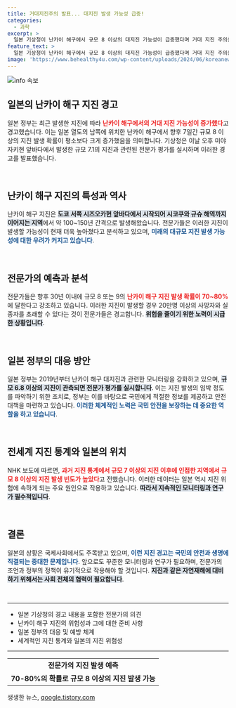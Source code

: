 ```yaml
---
title: 거대지진주의 발표... 대지진 발생 가능성 급증!
categories:
  - 과학
excerpt: >
  일본 기상청이 난카이 해구에서 규모 8 이상의 대지진 가능성이 급증했다며 거대 지진 주의를 발표했습니다. 향후 7일간의 비상상황에 대비하세요!
feature_text: >
  일본 기상청이 난카이 해구에서 규모 8 이상의 대지진 가능성이 급증했다며 거대 지진 주의를 발표했습니다. 향후 7일간의 비상상황에 대비하세요!
image: 'https://www.behealthy4u.com/wp-content/uploads/2024/06/koreanews.jpg'
---
```


<p><img src="https://www.behealthy4u.com/wp-content/uploads/2024/06/koreanews.jpg" alt="info 속보" /></p>

<h2 data-ke-size="size26">일본의 난카이 해구 지진 경고</h2>

<p data-ke-size="size16">일본 정부는 최근 발생한 지진에 따라 <b><span style="color: #ee2323;">난카이 해구에서의 거대 지진 가능성이 증가했다</span></b>고 경고했습니다. 이는 일본 열도의 남쪽에 위치한 난카이 해구에서 향후 7일간 규모 8 이상의 지진 발생 확률이 평소보다 크게 증가했음을 의미합니다. 기상청은 이날 오후 미야자키현 앞바다에서 발생한 규모 7.1의 지진과 관련된 전문가 평가를 실시하며 이러한 경고를 발표했습니다.</p>

<p data-ke-size="size16">&nbsp;</p>

<h2 data-ke-size="size26">난카이 해구 지진의 특성과 역사</h2>

<p data-ke-size="size16">난카이 해구 지진은 <b><span style="background-color: #21538527;">도쿄 서쪽 시즈오카현 앞바다에서 시작되어 시코쿠와 규슈 해역까지 이어지는 지역</span></b>에서 약 100~150년 간격으로 발생해왔습니다. 전문가들은 이러한 지진이 발생할 가능성이 현재 더욱 높아졌다고 분석하고 있으며, <b><span style="color: #1a5490;">미래의 대규모 지진 발생 가능성에 대한 우려가 커지고 있습니다</span></b>.</p>

<p data-ke-size="size16">&nbsp;</p>

<h2 data-ke-size="size26">전문가의 예측과 분석</h2>

<p data-ke-size="size16">전문가들은 향후 30년 이내에 규모 8 또는 9의 <b><span style="color: #ee2323;">난카이 해구 지진 발생 확률이 70~80%</span></b>에 달한다고 강조하고 있습니다. 이러한 지진이 발생할 경우 20만명 이상의 사망자와 실종자를 초래할 수 있다는 것이 전문가들은 경고합니다. <b><span style="background-color: #21538527;">위험을 줄이기 위한 노력이 시급한 상황입니다</span></b>.</p>

<p data-ke-size="size16">&nbsp;</p>

<h2 data-ke-size="size26">일본 정부의 대응 방안</h2>

<p data-ke-size="size16">일본 정부는 2019년부터 난카이 해구 대지진과 관련한 모니터링을 강화하고 있으며, <b><span style="background-color: #21538527;">규모 6.8 이상의 지진이 관측되면 전문가 평가를 실시합니다</span></b>. 이는 지진 발생의 임박 정도를 파악하기 위한 조치로, 정부는 이를 바탕으로 국민에게 적절한 정보를 제공하고 안전 대책을 마련하고 있습니다. <b><span style="color: #1a5490;">이러한 체계적인 노력은 국민 안전을 보장하는 데 중요한 역할을 하고 있습니다</span></b>.</p>

<p data-ke-size="size16">&nbsp;</p>

<h2 data-ke-size="size26">전세계 지진 통계와 일본의 위치</h2>

<p data-ke-size="size16">NHK 보도에 따르면, <b><span style="color: #ee2323;">과거 지진 통계에서 규모 7 이상의 지진 이후에 인접한 지역에서 규모 8 이상의 지진 발생 빈도가 높았다</span></b>고 전했습니다. 이러한 데이터는 일본 역시 지진 위험에 속하게 되는 주요 원인으로 작용하고 있습니다. <b><span style="background-color: #21538527;">따라서 지속적인 모니터링과 연구가 필수적입니다</span></b>.</p>

<p data-ke-size="size16">&nbsp;</p>

<h2 data-ke-size="size26">결론</h2>

<p data-ke-size="size16">일본의 상황은 국제사회에서도 주목받고 있으며, <b><span style="color: #1a5490;">이런 지진 경고는 국민의 안전과 생명에 직결되는 중대한 문제입니다</span></b>. 앞으로도 꾸준한 모니터링과 연구가 필요하며, 전문가의 조언과 정부의 정책이 유기적으로 작용해야 할 것입니다. <b><span style="background-color: #21538527;">지진과 같은 자연재해에 대비하기 위해서는 사회 전체의 협력이 필요합니다</span></b>.</p>

<p data-ke-size="size16">&nbsp;</p>

<hr>

<ul>
    <li>일본 기상청의 경고 내용을 포함한 전문가의 의견</li>
    <li>난카이 해구 지진의 위험성과 그에 대한 준비 사항</li>
    <li>일본 정부의 대응 및 예방 체계</li>
    <li>세계적인 지진 통계와 일본의 지진 위험성</li>
</ul>

<hr>

<table style="width: 100%;">
    <tbody>
        <tr>
            <td style="text-align: center; height: 17px;"><b>전문가의 지진 발생 예측</b></td>
        </tr>
        <tr>
            <td style="text-align: center; height: 17px;"><b>70-80%의 확률로 규모 8 이상의 지진 발생 가능</b></td>
        </tr>
    </tbody>
</table>
생생한 뉴스, <a href="https://qoogle.tistory.com" rel="dofollow">qoogle.tistory.com</a>


